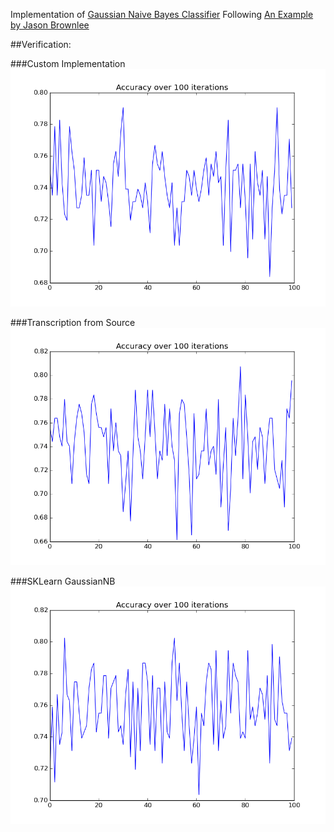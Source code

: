 Implementation of [Gaussian Naive Bayes Classifier](https://en.wikipedia.org/wiki/Naive_Bayes_classifier)
Following [An Example by Jason Brownlee](http://machinelearningmastery.com/naive-bayes-classifier-scratch-python/)

##Verification:

###Custom Implementation
![Custom Implementation](images/main.png)

###Transcription from Source
![Transcription](images/transcribe.png)

###SKLearn GaussianNB
![SKLearn](images/sklearn.png)

